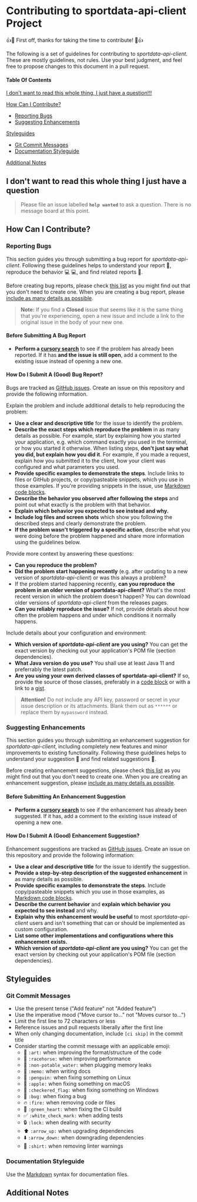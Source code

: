 # Contributing to sportdata-api-client Project

:+1::tada: First off, thanks for taking the time to contribute! :tada::+1:

The following is a set of guidelines for contributing to *sportdata-api-client*. These are mostly guidelines, not rules. Use your best judgment, and feel free to propose changes to this document in a pull request.

#### Table Of Contents

[I don't want to read this whole thing, I just have a question!!!](#i-don-t-want-to-read-this-whole-thing-i-just-have-a-question)

[How Can I Contribute?](#how-can-i-contribute)
  * [Reporting Bugs](#reporting-bugs)
  * [Suggesting Enhancements](#suggesting-enhancements)

[Styleguides](#styleguides)
  * [Git Commit Messages](#git-commit-messages)
  * [Documentation Styleguide](#documentation-styleguide)

[Additional Notes](#additional-notes)

## I don't want to read this whole thing I just have a question

> Please file an issue labelled **`help wanted`** to ask a question. There is no message board at this point.

## How Can I Contribute?

### Reporting Bugs

This section guides you through submitting a bug report for *sportdata-api-client*. Following these guidelines helps to understand your report :pencil:, reproduce the behavior :computer: :computer:, and find related reports :mag_right:.

Before creating bug reports, please check [this list](#before-submitting-a-bug-report) as you might find out that you don't need to create one. When you are creating a bug report, please [include as many details as possible](#how-do-i-submit-a-good-bug-report). 

> **Note:** If you find a **Closed** issue that seems like it is the same thing that you're experiencing, open a new issue and include a link to the original issue in the body of your new one.

#### Before Submitting A Bug Report

* **Perform a [cursory search](https://github.com/search?q=+is%3Aissue+user%3Atechnicalguru)** to see if the problem has already been reported. If it has **and the issue is still open**, add a comment to the existing issue instead of opening a new one.

#### How Do I Submit A (Good) Bug Report?

Bugs are tracked as [GitHub issues](https://guides.github.com/features/issues/). Create an issue on this repository and provide the following information.

Explain the problem and include additional details to help reproducing the problem:

* **Use a clear and descriptive title** for the issue to identify the problem.
* **Describe the exact steps which reproduce the problem** in as many details as possible. For example, start by explaining how you started your application, e.g. which command exactly you used in the terminal, or how you started it otherwise. When listing steps, **don't just say what you did, but explain how you did it**. For example, if you made a request, explain how you submitted it to the client, how your client was configured and what parameters you used.
* **Provide specific examples to demonstrate the steps**. Include links to files or GitHub projects, or copy/pasteable snippets, which you use in those examples. If you're providing snippets in the issue, use [Markdown code blocks](https://help.github.com/articles/markdown-basics/#multiple-lines).
* **Describe the behavior you observed after following the steps** and point out what exactly is the problem with that behavior.
* **Explain which behavior you expected to see instead and why.**
* **Include log files and screen shots** which show you following the described steps and clearly demonstrate the problem.
* **If the problem wasn't triggered by a specific action**, describe what you were doing before the problem happened and share more information using the guidelines below.

Provide more context by answering these questions:

* **Can you reproduce the problem?**
* **Did the problem start happening recently** (e.g. after updating to a new version of *sportdata-api-client*) or was this always a problem?
* If the problem started happening recently, **can you reproduce the problem in an older version of sportdata-api-client?** What's the most recent version in which the problem doesn't happen? You can download older versions of *sportdata-api-client* from the releases pages.
* **Can you reliably reproduce the issue?** If not, provide details about how often the problem happens and under which conditions it normally happens.

Include details about your configuration and environment:

* **Which version of *sportdata-api-client* are you using?** You can get the exact version by checking out your application's POM file (section dependencies).
* **What Java version do you use?** You shall use at least Java 11 and preferrably the latest patch.
* **Are you using your own derived classes of sportdata-api-client?** If so, provide the source of those classes, preferably in a [code block](https://help.github.com/articles/markdown-basics/#multiple-lines) or with a link to a [gist](https://gist.github.com/).

> **Attention!** Do not include any API key, password or secret in your issue description or its attachments. Blank them out as `******` or replace them by `mypassword` instead.


### Suggesting Enhancements

This section guides you through submitting an enhancement suggestion for *sportdata-api-client*, including completely new features and minor improvements to existing functionality. Following these guidelines helps to understand your suggestion :pencil: and find related suggestions :mag_right:.

Before creating enhancement suggestions, please check [this list](#before-submitting-an-enhancement-suggestion) as you might find out that you don't need to create one. When you are creating an enhancement suggestion, please [include as many details as possible](#how-do-i-submit-a-good-enhancement-suggestion). 

#### Before Submitting An Enhancement Suggestion

* **Perform a [cursory search](https://github.com/search?q=+is%3Aissue+user%3Atechnicalguru)** to see if the enhancement has already been suggested. If it has, add a comment to the existing issue instead of opening a new one.

#### How Do I Submit A (Good) Enhancement Suggestion?

Enhancement suggestions are tracked as [GitHub issues](https://guides.github.com/features/issues/). Create an issue on this repository and provide the following information:

* **Use a clear and descriptive title** for the issue to identify the suggestion.
* **Provide a step-by-step description of the suggested enhancement** in as many details as possible.
* **Provide specific examples to demonstrate the steps**. Include copy/pasteable snippets which you use in those examples, as [Markdown code blocks](https://help.github.com/articles/markdown-basics/#multiple-lines).
* **Describe the current behavior** and **explain which behavior you expected to see instead** and why.
* **Explain why this enhancement would be useful** to most *sportdata-api-client* users and isn't something that can or should be implemented as custom configuration.
* **List some other implementations and configurations where this enhancement exists.**
* **Which version of *sportdata-api-client* are you using?** You can get the exact version by checking out your application's POM file (section dependencies).

## Styleguides

### Git Commit Messages

* Use the present tense ("Add feature" not "Added feature")
* Use the imperative mood ("Move cursor to..." not "Moves cursor to...")
* Limit the first line to 72 characters or less
* Reference issues and pull requests liberally after the first line
* When only changing documentation, include `[ci skip]` in the commit title
* Consider starting the commit message with an applicable emoji:
    * :art: `:art:` when improving the format/structure of the code
    * :racehorse: `:racehorse:` when improving performance
    * :non-potable_water: `:non-potable_water:` when plugging memory leaks
    * :memo: `:memo:` when writing docs
    * :penguin: `:penguin:` when fixing something on Linux
    * :apple: `:apple:` when fixing something on macOS
    * :checkered_flag: `:checkered_flag:` when fixing something on Windows
    * :bug: `:bug:` when fixing a bug
    * :fire: `:fire:` when removing code or files
    * :green_heart: `:green_heart:` when fixing the CI build
    * :white_check_mark: `:white_check_mark:` when adding tests
    * :lock: `:lock:` when dealing with security
    * :arrow_up: `:arrow_up:` when upgrading dependencies
    * :arrow_down: `:arrow_down:` when downgrading dependencies
    * :shirt: `:shirt:` when removing linter warnings

### Documentation Styleguide

Use the [Markdown](https://daringfireball.net/projects/markdown) syntax for documentation files.

## Additional Notes

[beginner]:https://github.com/search?utf8=%E2%9C%93&q=is%3Aopen+is%3Aissue+label%3Abeginner+label%3Ahelp-wanted+user%3Atechnicalguru+sort%3Acomments-desc
[help-wanted]:https://github.com/search?q=is%3Aopen+is%3Aissue+label%3Ahelp-wanted+user%3Atechnicalguru+sort%3Acomments-desc+-label%3Abeginner
